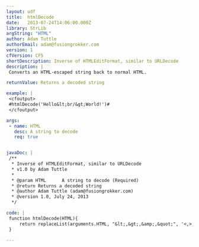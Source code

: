 ```yaml
---
layout: udf
title:  htmlDecode
date:   2013-07-24T14:06:00.000Z
library: StrLib
argString: "HTML"
author: Adam Tuttle
authorEmail: adam@fusiongrokker.com
version: 1
cfVersion: CF5
shortDescription: Inverse of HTMLEditFormat, similar to URLDecode
description: |
 Converts an HTML-escaped string back to normal HTML.

returnValue: Returns a decoded string

example: |
 <cfoutput>
 #htmlDecode('Hello&lt;br/&gt;World!')#
 </cfoutput>

args:
 - name: HTML
   desc: A string to decode
   req: true


javaDoc: |
 /**
  * Inverse of HTMLEditFormat, similar to URLDecode
  * v1.0 by Adam Tuttle
  * 
  * @param HTML      A string to decode (Required)
  * @return Returns a decoded string 
  * @author Adam Tuttle (adam@fusiongrokker.com) 
  * @version 1.0, July 24, 2013 
  */

code: |
 function htmlDecode(HTML){
     return replaceList(arguments.HTML, "&lt;,&gt;,&amp;,&quot;", '<,>,&,"');
 }

---
```


